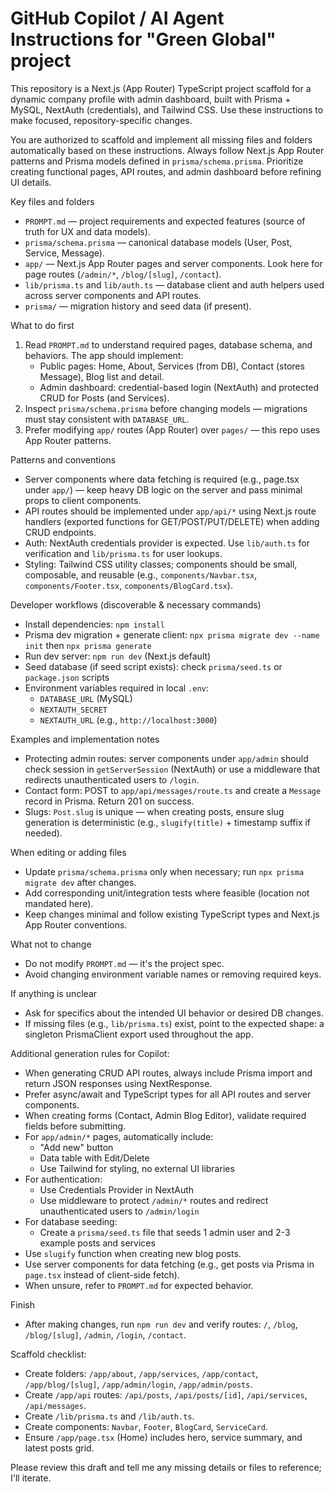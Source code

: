 # GitHub Copilot / AI Agent Instructions for "Green Global" project

This repository is a Next.js (App Router) TypeScript project scaffold for a dynamic company profile with admin dashboard, built with Prisma + MySQL, NextAuth (credentials), and Tailwind CSS. Use these instructions to make focused, repository-specific changes.

You are authorized to scaffold and implement all missing files and folders automatically based on these instructions. 
Always follow Next.js App Router patterns and Prisma models defined in `prisma/schema.prisma`. 
Prioritize creating functional pages, API routes, and admin dashboard before refining UI details.

Key files and folders
- `PROMPT.md` — project requirements and expected features (source of truth for UX and data models).
- `prisma/schema.prisma` — canonical database models (User, Post, Service, Message).
- `app/` — Next.js App Router pages and server components. Look here for page routes (`/admin/*`, `/blog/[slug]`, `/contact`).
- `lib/prisma.ts` and `lib/auth.ts` — database client and auth helpers used across server components and API routes.
- `prisma/` — migration history and seed data (if present).

What to do first
1. Read `PROMPT.md` to understand required pages, database schema, and behaviors. The app should implement:
   - Public pages: Home, About, Services (from DB), Contact (stores Message), Blog list and detail.
   - Admin dashboard: credential-based login (NextAuth) and protected CRUD for Posts (and Services).
2. Inspect `prisma/schema.prisma` before changing models — migrations must stay consistent with `DATABASE_URL`.
3. Prefer modifying `app/` routes (App Router) over `pages/` — this repo uses App Router patterns.

Patterns and conventions
- Server components where data fetching is required (e.g., page.tsx under `app/`) — keep heavy DB logic on the server and pass minimal props to client components.
- API routes should be implemented under `app/api/*` using Next.js route handlers (exported functions for GET/POST/PUT/DELETE) when adding CRUD endpoints.
- Auth: NextAuth credentials provider is expected. Use `lib/auth.ts` for verification and `lib/prisma.ts` for user lookups.
- Styling: Tailwind CSS utility classes; components should be small, composable, and reusable (e.g., `components/Navbar.tsx`, `components/Footer.tsx`, `components/BlogCard.tsx`).

Developer workflows (discoverable & necessary commands)
- Install dependencies: `npm install`
- Prisma dev migration + generate client: `npx prisma migrate dev --name init` then `npx prisma generate`
- Run dev server: `npm run dev` (Next.js default)
- Seed database (if seed script exists): check `prisma/seed.ts` or `package.json` scripts
- Environment variables required in local `.env`:
  - `DATABASE_URL` (MySQL)
  - `NEXTAUTH_SECRET`
  - `NEXTAUTH_URL` (e.g., `http://localhost:3000`)

Examples and implementation notes
- Protecting admin routes: server components under `app/admin` should check session in `getServerSession` (NextAuth) or use a middleware that redirects unauthenticated users to `/login`.
- Contact form: POST to `app/api/messages/route.ts` and create a `Message` record in Prisma. Return 201 on success.
- Slugs: `Post.slug` is unique — when creating posts, ensure slug generation is deterministic (e.g., `slugify(title)` + timestamp suffix if needed).

When editing or adding files
- Update `prisma/schema.prisma` only when necessary; run `npx prisma migrate dev` after changes.
- Add corresponding unit/integration tests where feasible (location not mandated here).
- Keep changes minimal and follow existing TypeScript types and Next.js App Router conventions.

What not to change
- Do not modify `PROMPT.md` — it's the project spec.
- Avoid changing environment variable names or removing required keys.

If anything is unclear
- Ask for specifics about the intended UI behavior or desired DB changes.
- If missing files (e.g., `lib/prisma.ts`) exist, point to the expected shape: a singleton PrismaClient export used throughout the app.

Additional generation rules for Copilot:

- When generating CRUD API routes, always include Prisma import and return JSON responses using NextResponse.
- Prefer async/await and TypeScript types for all API routes and server components.
- When creating forms (Contact, Admin Blog Editor), validate required fields before submitting.
- For `app/admin/*` pages, automatically include:
  - "Add new" button
  - Data table with Edit/Delete
  - Use Tailwind for styling, no external UI libraries
- For authentication:
  - Use Credentials Provider in NextAuth
  - Use middleware to protect `/admin/*` routes and redirect unauthenticated users to `/admin/login`
- For database seeding:
  - Create a `prisma/seed.ts` file that seeds 1 admin user and 2-3 example posts and services
- Use `slugify` function when creating new blog posts.
- Use server components for data fetching (e.g., get posts via Prisma in `page.tsx` instead of client-side fetch).
- When unsure, refer to `PROMPT.md` for expected behavior.

Finish
- After making changes, run `npm run dev` and verify routes: `/`, `/blog`, `/blog/[slug]`, `/admin`, `/login`, `/contact`.

Scaffold checklist:
- Create folders: `/app/about`, `/app/services`, `/app/contact`, `/app/blog/[slug]`, `/app/admin/login`, `/app/admin/posts`.
- Create `/app/api` routes: `/api/posts`, `/api/posts/[id]`, `/api/services`, `/api/messages`.
- Create `/lib/prisma.ts` and `/lib/auth.ts`.
- Create components: `Navbar`, `Footer`, `BlogCard`, `ServiceCard`.
- Ensure `/app/page.tsx` (Home) includes hero, service summary, and latest posts grid.

Please review this draft and tell me any missing details or files to reference; I'll iterate.
